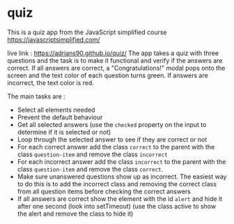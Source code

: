 # quiz
This is a quiz app from the JavaScript simplified course
https://javascriptsimplified.com/

live link : https://adrians90.github.io/quiz/
The app takes a quiz with three questions and the task is to make it functional and verify if the answers are correct. If all answers are correct, a "Congratulations!" modal pops onto the screen and the text color of each question turns green. If answers are incorrect, the text color is red.

The main tasks are :

- Select all elements needed
- Prevent the default behaviour
- Get all selected answers (use the `checked` property on the input to determine if it is selected or not)
- Loop through the selected answer to see if they are correct or not
- For each correct answer add the class `correct` to the parent with the class `question-item` and remove the class `incorrect`
- For each incorrect answer add the class `incorrect` to the parent with the class `question-item` and remove the class `correct`.
- Make sure unanswered questions show up as incorrect. The easiest way to do this is to add the incorrect class and removing the correct class from all question items before checking the correct answers
- If all answers are correct show the element with the id `alert` and hide it after one second (look into setTimeout) (use the class active to show the alert and remove the class to hide it)
